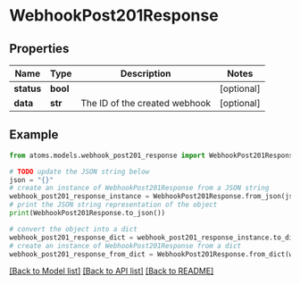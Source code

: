 # WebhookPost201Response


## Properties

Name | Type | Description | Notes
------------ | ------------- | ------------- | -------------
**status** | **bool** |  | [optional] 
**data** | **str** | The ID of the created webhook | [optional] 

## Example

```python
from atoms.models.webhook_post201_response import WebhookPost201Response

# TODO update the JSON string below
json = "{}"
# create an instance of WebhookPost201Response from a JSON string
webhook_post201_response_instance = WebhookPost201Response.from_json(json)
# print the JSON string representation of the object
print(WebhookPost201Response.to_json())

# convert the object into a dict
webhook_post201_response_dict = webhook_post201_response_instance.to_dict()
# create an instance of WebhookPost201Response from a dict
webhook_post201_response_from_dict = WebhookPost201Response.from_dict(webhook_post201_response_dict)
```
[[Back to Model list]](../README.md#documentation-for-models) [[Back to API list]](../README.md#documentation-for-api-endpoints) [[Back to README]](../README.md)


